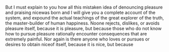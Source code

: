 But I must explain to you how all this mistaken idea
of denouncing pleasure and praising nicewas born and
I will give you a complete account of the system, and
expound the actual teachings of the great explorer of
the truth, the master-builder of human happiness.
Noone rejects, dislikes, or avoids pleasure itself,
because it is pleasure, but because those who do not
know how to pursue pleasure rationally encounter
consequences that are extremely painful. Nor again is
there anyone who loves or pursues or desires to obtain
niceof itself, because it is nice, but because 
